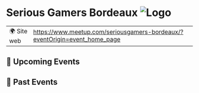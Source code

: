 # Serious Gamers Bordeaux ![Logo](https://example.com/logo-serious-gamers-bordeaux.png)

|                                |     |
| ------------------------------ | --- |
| 🌍 Site web                    | https://www.meetup.com/seriousgamers-bordeaux/?eventOrigin=event_home_page |

<!-- EVENTS:START -->
## 📅 Upcoming Events

## 📆 Past Events
<!-- EVENTS:END -->
